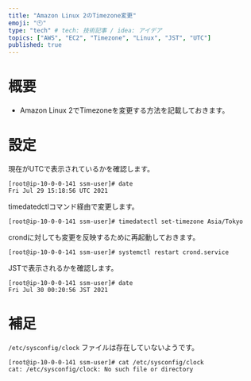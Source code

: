```yaml
---
title: "Amazon Linux 2のTimezone変更"
emoji: "🕙"
type: "tech" # tech: 技術記事 / idea: アイデア
topics: ["AWS", "EC2", "Timezone", "Linux", "JST", "UTC"]
published: true
---
```


# 概要

- Amazon Linux 2でTimezoneを変更する方法を記載しておきます。

# 設定

現在がUTCで表示されているかを確認します。

```
[root@ip-10-0-0-141 ssm-user]# date
Fri Jul 29 15:18:56 UTC 2021
```

timedatedctlコマンド経由で変更します。

```
[root@ip-10-0-0-141 ssm-user]# timedatectl set-timezone Asia/Tokyo
```

crondに対しても変更を反映するために再起動しておきます。

```
[root@ip-10-0-0-141 ssm-user]# systemctl restart crond.service
```

JSTで表示されるかを確認します。

```
[root@ip-10-0-0-141 ssm-user]# date
Fri Jul 30 00:20:56 JST 2021
```


# 補足

`/etc/sysconfig/clock` ファイルは存在していないようです。

```
[root@ip-10-0-0-141 ssm-user]# cat /etc/sysconfig/clock
cat: /etc/sysconfig/clock: No such file or directory
```
